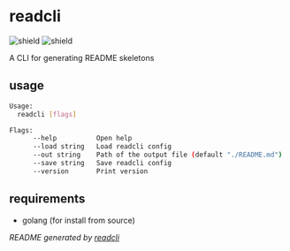 # readcli

![shield](https://img.shields.io/github/license/Tch1b0/readcli) ![shield](https://img.shields.io/github/issues/Tch1b0/readcli)

A CLI for generating README skeletons

## usage

```bash
Usage:
  readcli [flags]

Flags:
      --help          Open help
      --load string   Load readcli config
      --out string    Path of the output file (default "./README.md")
      --save string   Save readcli config
      --version       Print version
```

## requirements

-   golang (for install from source)

_README generated by [readcli](https://github.com/Tch1b0/readcli)_
